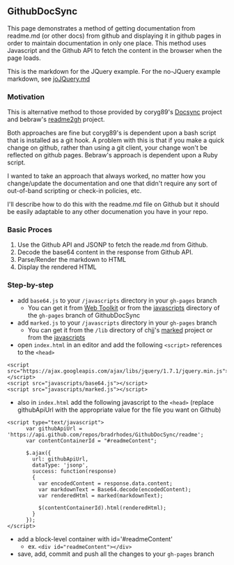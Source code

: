 ## GithubDocSync


This page demonstrates a method of getting documentation from readme.md (or other docs) from github and displaying it in github pages in order to maintain documentation in only one place. This method uses Javascript and the Github API to fetch the content in the browser when the page loads.

This is the markdown for the JQuery example. For the no-JQuery example markdown, see [joJQuery.md](https://github.com/bradrhodes/GithubDocSync/blob/master/noJQuery.md)

### Motivation

This is alternative method to those provided by coryg89's [Docsync](http://coryg89.github.io/docsync/) project and bebraw's [readme2gh](http://www.nixtu.info/2012/09/readme2gh-keeps-your-github-readmemd.html) project.

Both approaches are fine but coryg89's is dependent upon a bash script that is installed as a git hook. A problem with this is that if you make a quick change on github, rather than using a git client, your change won't be reflected on github pages. Bebraw's approach is dependent upon a Ruby script. 

I wanted to take an approach that always worked, no matter how you change/update the documentation and one that didn't require any sort of out-of-band scripting or check-in policies, etc.

I'll describe how to do this with the readme.md file on Github but it should be easily adaptable to any other documenation you have in your repo.

### Basic Proces

1. Use the Github API and JSONP to fetch the reade.md from Github.
2. Decode the base64 content in the response from Github API.
3. Parse/Render the markdown to HTML
4. Display the rendered HTML

### Step-by-step
- add `base64.js` to your `/javascripts` directory in your `gh-pages` branch   
   - You can get it from [Web Toolkit](http://www.webtoolkit.info/javascript-base64.html) or from the [javascripts](https://github.com/bradrhodes/GithubDocSync/tree/gh-pages/javascripts) directory of the `gh-pages` branch of GithubDocSync   
- add `marked.js` to your `/javascripts` directory in your `gh-pages` branch
   - You can get it from the `/lib` directory of chjj's [marked](https://github.com/chjj/marked/tree/master/lib) project or from the [javascripts](https://github.com/bradrhodes/GithubDocSync/tree/gh-pages/javascripts) 
- open `index.html` in an editor and add the following `<script>` references to the `<head>`
```   
<script src="https://ajax.googleapis.com/ajax/libs/jquery/1.7.1/jquery.min.js"></script>
<script src="javascripts/base64.js"></script>
<script src="javascripts/marked.js"></script>
```
- also in `index.html` add the following javascript to the `<head>` (replace githubApiUrl with the appropriate value for the file you want on Github)
```
<script type="text/javascript">
	  var githubApiUrl = 'https://api.github.com/repos/bradrhodes/GithubDocSync/readme';
	  var contentContainerId = "#readmeContent";
	
	  $.ajax({
	    url: githubApiUrl,
	    dataType: 'jsonp',
	    success: function(response)
	    {
	      var encodedContent = response.data.content;
	      var markdownText = Base64.decode(encodedContent);
	      var renderedHtml = marked(markdownText);
	
	      $(contentContainerId).html(renderedHtml);
	    }
	  });
</script>
```
- add a block-level container with id='#readmeContent'
	- ex. `<div id="readmeContent"></div>`
- save, add, commit and push all the changes to your `gh-pages` branch
   


